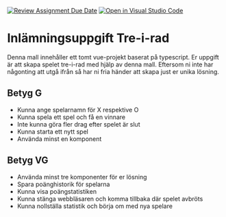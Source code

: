 [![Review Assignment Due Date](https://classroom.github.com/assets/deadline-readme-button-24ddc0f5d75046c5622901739e7c5dd533143b0c8e959d652212380cedb1ea36.svg)](https://classroom.github.com/a/-8w725Ou)
[![Open in Visual Studio Code](https://classroom.github.com/assets/open-in-vscode-718a45dd9cf7e7f842a935f5ebbe5719a5e09af4491e668f4dbf3b35d5cca122.svg)](https://classroom.github.com/online_ide?assignment_repo_id=10822938&assignment_repo_type=AssignmentRepo)
# Inlämningsuppgift Tre-i-rad

Denna mall innehåller ett tomt vue-projekt baserat på typescript. Er uppgift är att skapa spelet tre-i-rad med hjälp av denna mall. Eftersom ni inte har någonting att utgå ifrån så har ni fria händer att skapa just er unika lösning.

## Betyg G

- Kunna ange spelarnamn för X respektive O
- Kunna spela ett spel och få en vinnare
- Inte kunna göra fler drag efter spelet är slut
- Kunna starta ett nytt spel
- Använda minst en komponent

## Betyg VG

- Använda minst tre komponenter för er lösning
- Spara poänghistorik för spelarna
- Kunna visa poängstatistiken
- Kunna stänga webbläsaren och komma tillbaka där spelet avbröts
- Kunna nollställa statistik och börja om med nya spelare
